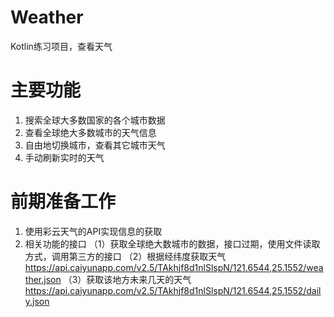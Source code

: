 # Weather
Kotlin练习项目，查看天气
# 主要功能
1. 搜索全球大多数国家的各个城市数据
3. 查看全球绝大多数城市的天气信息
4. 自由地切换城市，查看其它城市天气
5. 手动刷新实时的天气

# 前期准备工作
1. 使用彩云天气的API实现信息的获取
2. 相关功能的接口
（1）获取全球绝大数城市的数据，接口过期，使用文件读取方式，调用第三方的接口
（2）根据经纬度获取天气 https://api.caiyunapp.com/v2.5/TAkhjf8d1nlSlspN/121.6544,25.1552/weather.json
（3）获取该地方未来几天的天气 https://api.caiyunapp.com/v2.5/TAkhjf8d1nlSlspN/121.6544,25.1552/daily.json
